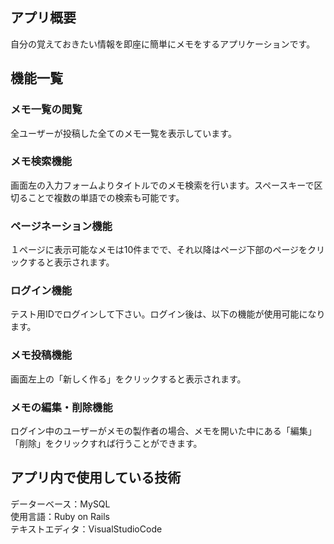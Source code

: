 ## アプリ概要
自分の覚えておきたい情報を即座に簡単にメモをするアプリケーションです。

## 機能一覧
### メモ一覧の閲覧</br>
全ユーザーが投稿した全てのメモ一覧を表示しています。
### メモ検索機能</br>
画面左の入力フォームよりタイトルでのメモ検索を行います。スペースキーで区切ることで複数の単語での検索も可能です。
### ページネーション機能</br>
１ページに表示可能なメモは10件までで、それ以降はページ下部のページをクリックすると表示されます。
### ログイン機能</br>
テスト用IDでログインして下さい。ログイン後は、以下の機能が使用可能になります。
### メモ投稿機能</br>
画面左上の「新しく作る」をクリックすると表示されます。
### メモの編集・削除機能
ログイン中のユーザーがメモの製作者の場合、メモを開いた中にある「編集」「削除」をクリックすれば行うことができます。
## アプリ内で使用している技術
データーベース：MySQL</br>
使用言語：Ruby on Rails</br>
テキストエディタ：VisualStudioCode</br>

